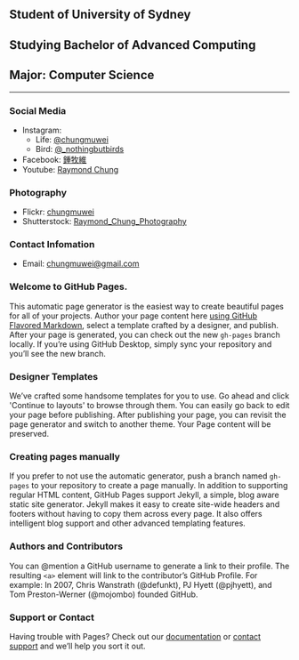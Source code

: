 ## Student of **University of Sydney**
## Studying **Bachelor of Advanced Computing**
## Major: **Computer Science**
---
### Social Media
- Instagram: 
  - Life: [@chungmuwei](https://www.instagram.com/chungmuwei)
  - Bird: [@_nothingbutbirds](https://www.instagram.com/_nothingbutbirds)
- Facebook: [鍾牧維](https://www.facebook.com/raymond.chung.37454)
- Youtube: [Raymond Chung](https://www.youtube.com/channel/UCp6KjFkVNQHtve2qX0iCRmw)

### Photography
- Flickr: [chungmuwei](https://www.flickr.com/photos/115030837@N08/)
- Shutterstock: [Raymond_Chung_Photography](https://www.shutterstock.com/zh-Hant/g/Move_Ray)

### Contact Infomation
- Email: chungmuwei@gmail.com

### Welcome to GitHub Pages.
This automatic page generator is the easiest way to create beautiful pages for all of your projects. Author your page content here [using GitHub Flavored Markdown](https://guides.github.com/features/mastering-markdown/), select a template crafted by a designer, and publish. After your page is generated, you can check out the new `gh-pages` branch locally. If you’re using GitHub Desktop, simply sync your repository and you’ll see the new branch.

### Designer Templates
We’ve crafted some handsome templates for you to use. Go ahead and click 'Continue to layouts' to browse through them. You can easily go back to edit your page before publishing. After publishing your page, you can revisit the page generator and switch to another theme. Your Page content will be preserved.

### Creating pages manually
If you prefer to not use the automatic generator, push a branch named `gh-pages` to your repository to create a page manually. In addition to supporting regular HTML content, GitHub Pages support Jekyll, a simple, blog aware static site generator. Jekyll makes it easy to create site-wide headers and footers without having to copy them across every page. It also offers intelligent blog support and other advanced templating features.

### Authors and Contributors
You can @mention a GitHub username to generate a link to their profile. The resulting `<a>` element will link to the contributor’s GitHub Profile. For example: In 2007, Chris Wanstrath (@defunkt), PJ Hyett (@pjhyett), and Tom Preston-Werner (@mojombo) founded GitHub.

### Support or Contact
Having trouble with Pages? Check out our [documentation](https://help.github.com/pages) or [contact support](https://github.com/contact) and we’ll help you sort it out.
